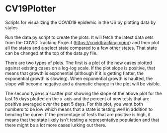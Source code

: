 # CV19Plotter
Scripts for visualizing the COVID19 epidemic in the US by plotting data by states.

Run the data.py script to create the plots. It will fetch the latest data sets from the COVID Tracking Project (https://covidtracking.com/) and then plot all the states and a select state compared to a few other states. That state can be changed at the top of the data.py file.

There are two types of plots. The first is a plot of the new cases plotted against existing cases on a log-log scale. If the plot slope is positive, that means that growth is exponential (although if it is getting flatter, the exponential growth is slowing). When exponential growth is haulted, the slope will become negative and a dramatic change in the plot will be visible.

The second type is a scatter plot showing the slope of the above plot for the last 15 days plotted on the x-axis and the percent of new tests that are positive averaged over the past 5 days. For this plot, you want both numbers to be low which means that a state is testing well in addition to bending the curve. If the percentage of tests that are positive is high, it means that the state likely isn't testing a representative population and that there might be a lot more cases lurking out there.
